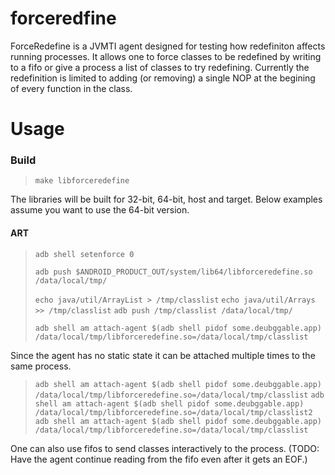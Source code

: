 # forceredfine

ForceRedefine is a JVMTI agent designed for testing how redefiniton affects running processes. It
allows one to force classes to be redefined by writing to a fifo or give a process a list of
classes to try redefining. Currently the redefinition is limited to adding (or removing) a single
NOP at the begining of every function in the class.

# Usage
### Build
>    `make libforceredefine`

The libraries will be built for 32-bit, 64-bit, host and target. Below examples
assume you want to use the 64-bit version.

#### ART
>    `adb shell setenforce 0`
>
>    `adb push $ANDROID_PRODUCT_OUT/system/lib64/libforceredefine.so /data/local/tmp/`
>
>    `echo java/util/ArrayList > /tmp/classlist`
>    `echo java/util/Arrays >> /tmp/classlist`
>    `adb push /tmp/classlist /data/local/tmp/`
>
>    `adb shell am attach-agent $(adb shell pidof some.deubggable.app) /data/local/tmp/libforceredefine.so=/data/local/tmp/classlist`

Since the agent has no static state it can be attached multiple times to the same process.

>    `adb shell am attach-agent $(adb shell pidof some.deubggable.app) /data/local/tmp/libforceredefine.so=/data/local/tmp/classlist`
>    `adb shell am attach-agent $(adb shell pidof some.deubggable.app) /data/local/tmp/libforceredefine.so=/data/local/tmp/classlist2`
>    `adb shell am attach-agent $(adb shell pidof some.deubggable.app) /data/local/tmp/libforceredefine.so=/data/local/tmp/classlist`

One can also use fifos to send classes interactively to the process. (TODO: Have the agent
continue reading from the fifo even after it gets an EOF.)